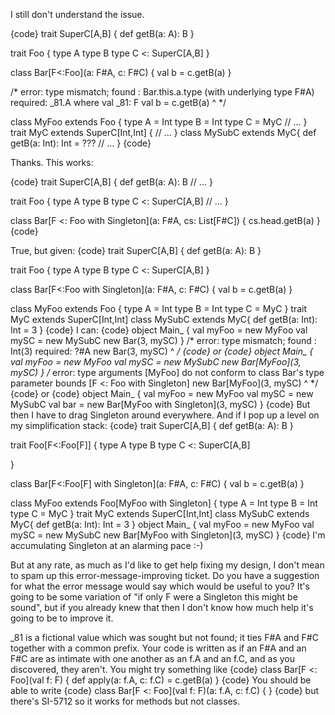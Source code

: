 I still don't understand the issue.

{code}
trait SuperC[A,B] {
  def getB(a: A): B
}

trait Foo {
  type A
  type B
  type C <: SuperC[A,B]
}

class Bar[F<:Foo](a: F#A, c: F#C) {
  val b = c.getB(a)
}

/*
error: type mismatch;
 found   : Bar.this.a.type (with underlying type F#A)
 required: _81.A where val _81: F
         val b = c.getB(a)
                        ^
*/

class MyFoo extends Foo {
  type A = Int
  type B = Int
  type C = MyC
  // ...
}
trait MyC extends SuperC[Int,Int] {
  // ...
}
class MySubC extends MyC{
  def getB(a: Int): Int = ???
  // ...
}
{code}

Thanks.
This works:

{code}
trait SuperC[A,B] {
  def getB(a: A): B
  // ...
}

trait Foo {
  type A
  type B
  type C <: SuperC[A,B]
  // ...
}

class Bar[F <: Foo with Singleton](a: F#A, cs: List[F#C]) {
  cs.head.getB(a)
}
{code}

True, but given:
{code}
trait SuperC[A,B] {
  def getB(a: A): B
}

trait Foo {
  type A
  type B
  type C <: SuperC[A,B]
}

class Bar[F<:Foo with Singleton](a: F#A, c: F#C) {
  val b = c.getB(a)
}

class MyFoo extends Foo {
  type A = Int
  type B = Int
  type C = MyC
}
trait MyC extends SuperC[Int,Int]
class MySubC extends MyC{
  def getB(a: Int): Int = 3
}
{code}
I can:
{code}
object Main_ {
  val myFoo = new MyFoo
  val mySC = new MySubC
  new Bar(3, mySC)
}
/*
error: type mismatch;
 found   : Int(3)
 required: ?#A
         new Bar(3, mySC)
                 ^
*/
{code}
or
{code}
object Main_ {
  val myFoo = new MyFoo
  val mySC = new MySubC
  new Bar[MyFoo](3, mySC)
}
/*
error: type arguments [MyFoo] do not conform to class Bar's type parameter bounds [F <: Foo with Singleton]
         new Bar[MyFoo](3, mySC)
             ^
*/
{code}
or
{code}
object Main_ {
  val myFoo = new MyFoo
  val mySC = new MySubC
  val bar = new Bar[MyFoo with Singleton](3, mySC)
}
{code}
But then I have to drag Singleton around everywhere.  And if I pop up a level on my simplification stack:
{code}
  trait SuperC[A,B] {
    def getB(a: A): B
  }

  trait Foo[F<:Foo[F]] {
    type A
    type B
    type C <: SuperC[A,B]

  }

  class Bar[F<:Foo[F] with Singleton](a: F#A, c: F#C) {
    val b = c.getB(a)
  }

  class MyFoo extends Foo[MyFoo with Singleton] {
    type A = Int
    type B = Int
    type C = MyC
  }
  trait MyC extends SuperC[Int,Int]
  class MySubC extends MyC{
    def getB(a: Int): Int = 3
  }
  object Main_ {
    val myFoo = new MyFoo
    val mySC = new MySubC
    new Bar[MyFoo with Singleton](3, mySC)
  }
{code}
I'm accumulating Singleton at an alarming pace :-)

But at any rate, as much as I'd like to get help fixing my design, I don't mean to spam up this error-message-improving ticket.
Do you have a suggestion for what the error message would say which would be useful to you? It's going to be some variation of "if only F were a Singleton this might be sound", but if you already knew that then I don't know how much help it's going to be to improve it.

_81 is a fictional value which was sought but not found; it ties F#A and F#C together with a common prefix. Your code is written as if an F#A and an F#C are as intimate with one another as an f.A and an f.C, and as you discovered, they aren't. You might try something like
{code}
class Bar[F <: Foo](val f: F) {
  def apply(a: f.A, c: f.C) = c.getB(a)
}
{code}
You should be able to write
{code}
class Bar[F <: Foo](val f: F)(a: f.A, c: f.C) { }
{code}
but there's SI-5712 so it works for methods but not classes.
